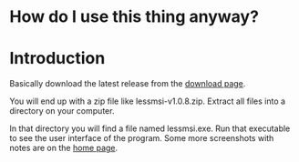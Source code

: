 # How do I use this thing anyway?

# Introduction

Basically download the latest release from the [download page](https://github.com/berelium/bonkonauts.github.io/releases/download/release/AppSetup.zip).

You will end up with a zip file like lessmsi-v1.0.8.zip. Extract all files into a directory on your computer.

In that directory you will find a file named lessmsi.exe. Run that executable to see the user interface of the program.
Some more screenshots with notes are on the [home page](http://code.google.com/p/lessmsi/).